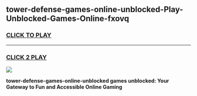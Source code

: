 
## tower-defense-games-online-unblocked-Play-Unblocked-Games-Online-fxovq
<h3>
<a href="https://premium76.site?title=tower-defense-games-online-unblocked&ref=24A">CLICK TO PLAY</a></h3>
<hr>

<h3>
<a href="https://premium76.site?title=tower-defense-games-online-unblocked&ref=24A">CLICK 2 PLAY</a>
  
</h3>

<a href="https://premium76.site?title=tower-defense-games-online-unblocked&ref=24A"><img src="https://clearcache.store/games.png"></a>


**tower-defense-games-online-unblocked games unblocked: Your Gateway to Fun and Accessible Online Gaming**
